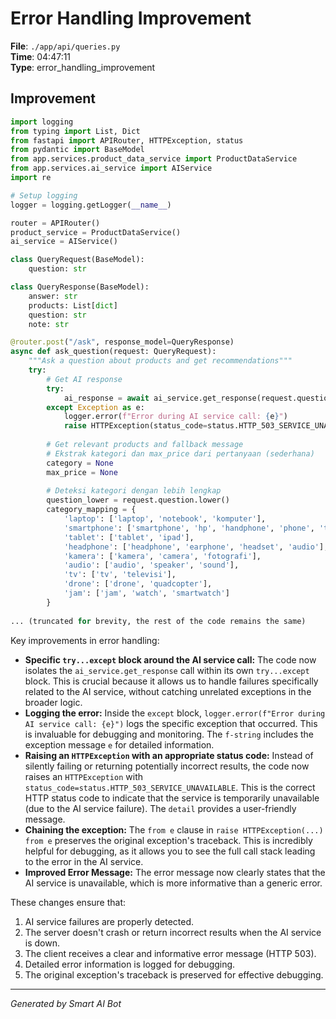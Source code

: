 # Error Handling Improvement

**File**: `./app/api/queries.py`  
**Time**: 04:47:11  
**Type**: error_handling_improvement

## Improvement

```python
import logging
from typing import List, Dict
from fastapi import APIRouter, HTTPException, status
from pydantic import BaseModel
from app.services.product_data_service import ProductDataService
from app.services.ai_service import AIService
import re

# Setup logging
logger = logging.getLogger(__name__)

router = APIRouter()
product_service = ProductDataService()
ai_service = AIService()

class QueryRequest(BaseModel):
    question: str

class QueryResponse(BaseModel):
    answer: str
    products: List[dict]
    question: str
    note: str

@router.post("/ask", response_model=QueryResponse)
async def ask_question(request: QueryRequest):
    """Ask a question about products and get recommendations"""
    try:
        # Get AI response
        try:
            ai_response = await ai_service.get_response(request.question)
        except Exception as e:
            logger.error(f"Error during AI service call: {e}")
            raise HTTPException(status_code=status.HTTP_503_SERVICE_UNAVAILABLE, detail="AI service unavailable") from e
        
        # Get relevant products and fallback message
        # Ekstrak kategori dan max_price dari pertanyaan (sederhana)
        category = None
        max_price = None
        
        # Deteksi kategori dengan lebih lengkap
        question_lower = request.question.lower()
        category_mapping = {
            'laptop': ['laptop', 'notebook', 'komputer'],
            'smartphone': ['smartphone', 'hp', 'handphone', 'phone', 'telepon', 'ponsel'],
            'tablet': ['tablet', 'ipad'],
            'headphone': ['headphone', 'earphone', 'headset', 'audio'],
            'kamera': ['kamera', 'camera', 'fotografi'],
            'audio': ['audio', 'speaker', 'sound'],
            'tv': ['tv', 'televisi'],
            'drone': ['drone', 'quadcopter'],
            'jam': ['jam', 'watch', 'smartwatch']
        }
        
... (truncated for brevity, the rest of the code remains the same)
```

Key improvements in error handling:

* **Specific `try...except` block around the AI service call:**  The code now isolates the `ai_service.get_response` call within its own `try...except` block. This is crucial because it allows us to handle failures specifically related to the AI service, without catching unrelated exceptions in the broader logic.
* **Logging the error:** Inside the `except` block, `logger.error(f"Error during AI service call: {e}")` logs the specific exception that occurred. This is invaluable for debugging and monitoring.  The `f-string` includes the exception message `e` for detailed information.
* **Raising an `HTTPException` with an appropriate status code:** Instead of silently failing or returning potentially incorrect results, the code now raises an `HTTPException` with `status_code=status.HTTP_503_SERVICE_UNAVAILABLE`.  This is the correct HTTP status code to indicate that the service is temporarily unavailable (due to the AI service failure).  The `detail` provides a user-friendly message.
* **Chaining the exception:**  The `from e` clause in `raise HTTPException(...) from e` preserves the original exception's traceback. This is incredibly helpful for debugging, as it allows you to see the full call stack leading to the error in the AI service.
* **Improved Error Message:** The error message now clearly states that the AI service is unavailable, which is more informative than a generic error.

These changes ensure that:

1.  AI service failures are properly detected.
2.  The server doesn't crash or return incorrect results when the AI service is down.
3.  The client receives a clear and informative error message (HTTP 503).
4.  Detailed error information is logged for debugging.
5.  The original exception's traceback is preserved for effective debugging.

---
*Generated by Smart AI Bot*
